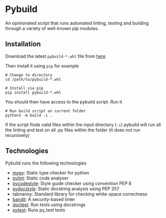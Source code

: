 # Pybuild

An opinionated script that runs automated linting, testing and building through a variety of well-known pip modules.

## Installation

Download the latest `pybuild-*.whl` file from [here](https://github.com/RyannYoung/pybuild/releases)

Then install it using `pip` for example

``` shell
# Change to directory
cd /path/to/pybuild-*.whl

# Install via pip
pip install pybuild-*.whl
```

You should then have access to the pybuild script. Run it

``` shell
# Run build script on current folder
python3 -m build -i . 
```

If the script finds valid files within the input directory (`-i`) pybuild will run all the linting and test on all .py files within the folder (it does not run recursively)

## Technologies
Pybuild runs the following technologies
- [mypy](https://www.mypy-lang.org/): Static type checker for python
- [pylint](https://pypi.org/project/pylint/): Static code analyser
- [pycodestyle](https://pypi.org/project/pycodestyle/): Style guide checker using convention PEP 8
- [pydocstyle](https://pypi.org/project/pydocstyle/): Static docstring analysis using PEP 257
- tabnanny: Standard library for checking white-space correctness
- [bandit](https://pypi.org/project/bandit/): A security-based linter
- [doctest](https://docs.python.org/3/library/doctest.html): Run tests using docstrings
- [pytest](https://docs.pytest.org/en/7.2.x/): Runs py_test tests